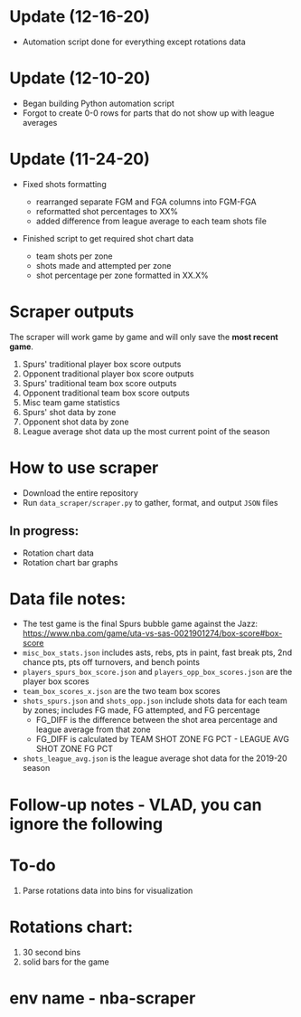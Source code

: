 # Update (12-16-20)
* Automation script done for everything except rotations data

# Update (12-10-20)
* Began building Python automation script
* Forgot to create 0-0 rows for parts that do not show up with league averages

# Update (11-24-20)

* Fixed shots formatting
    * rearranged separate FGM and FGA columns into FGM-FGA
    * reformatted shot percentages to XX%
    * added difference from league average to each team shots file

* Finished script to get required shot chart data
    * team shots per zone
    * shots made and attempted per zone
    * shot percentage per zone formatted in XX.X%

# Scraper outputs
The scraper will work game by game and will only save the **most recent game**.

1. Spurs' traditional player box score outputs
2. Opponent traditional player box score outputs
3. Spurs' traditional team box score outputs
4. Opponent traditional team box score outputs
5. Misc team game statistics
6. Spurs' shot data by zone
7. Opponent shot data by zone
8. League average shot data up the most current point of the season

# How to use scraper
* Download the entire repository
* Run `data_scraper/scraper.py` to gather, format, and output `JSON` files

## In progress:

* Rotation chart data
* Rotation chart bar graphs

# Data file notes:

* The test game is the final Spurs bubble game against the Jazz: https://www.nba.com/game/uta-vs-sas-0021901274/box-score#box-score
* `misc_box_stats.json` includes asts, rebs, pts in paint, fast break pts, 2nd chance pts, pts off turnovers, and bench points
* `players_spurs_box_score.json` and `players_opp_box_scores.json` are the player box scores
* `team_box_scores_x.json` are the two team box scores
* `shots_spurs.json` and `shots_opp.json` include shots data for each team by zones; includes FG made, FG attempted, and FG percentage
	* FG_DIFF is the difference between the shot area percentage and league average from that zone
	* FG_DIFF is calculated by TEAM SHOT ZONE FG PCT - LEAGUE AVG SHOT ZONE FG PCT
* `shots_league_avg.json` is the league average shot data for the 2019-20 season
	
# Follow-up notes - **VLAD, you can ignore the following**

# To-do

1. Parse rotations data into bins for visualization

# Rotations chart:

1. 30 second bins
2. solid bars for the game

# env name - nba-scraper